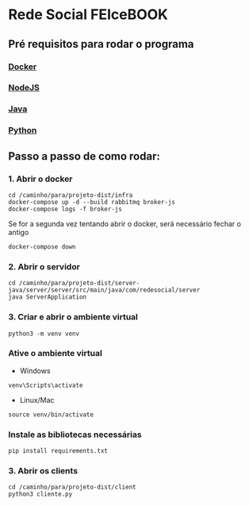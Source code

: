 # Rede Social FEIceBOOK 

## Pré requisitos para rodar o programa

###  [Docker](https://www.docker.com/)
### [NodeJS](https://nodejs.org/pt/download/current)
### [Java](https://www.oracle.com/java/technologies/downloads/)
### [Python](https://www.python.org/downloads/)

## Passo a passo de como rodar:

### 1.  Abrir o docker
```
cd /caminho/para/projeto-dist/infra
docker-compose up -d --build rabbitmq broker-js
docker-compose logs -f broker-js
```
Se for a segunda vez tentando abrir o docker, será necessário fechar o antigo
```
docker-compose down
```

### 2. Abrir o servidor 
```
cd /caminho/para/projeto-dist/server-java/server/server/src/main/java/com/redesocial/server
java ServerApplication
```

### 3. Criar e abrir o ambiente virtual
```
python3 -m venv venv
```
### Ative o ambiente virtual 
* Windows
```
venv\Scripts\activate
```
* Linux/Mac
```
source venv/bin/activate
```
### Instale as bibliotecas necessárias
```
pip install requirements.txt
```


### 3. Abrir os clients
```
cd /caminho/para/projeto-dist/client
python3 cliente.py
```

